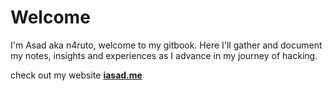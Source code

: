 # Welcome

I'm Asad aka n4ruto, welcome to my gitbook. Here I'll gather and document my notes, insights and experiences as I advance in my journey of hacking.

check out my website [**iasad.me**](https://iasad.me)
